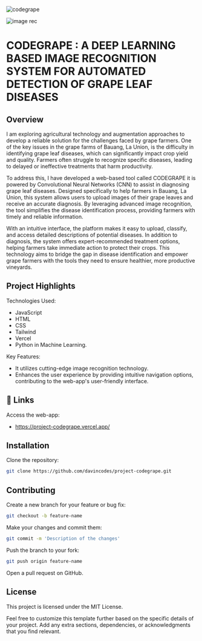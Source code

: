 
![codegrape](https://github.com/user-attachments/assets/1b3dd5c4-b94f-4ab6-9196-4127e8d41a14)

![image rec](https://github.com/user-attachments/assets/8bcf4549-61ff-4f00-bbd0-adacebbb73b0)



# CODEGRAPE : A DEEP LEARNING BASED IMAGE RECOGNITION SYSTEM FOR AUTOMATED DETECTION OF GRAPE LEAF DISEASES

## Overview

I am exploring agricultural technology and augmentation approaches to develop a reliable solution for the challenges faced by grape farmers. One of the key issues in the grape farms of Bauang, La Union, is the difficulty in identifying grape leaf diseases, which can significantly impact crop yield and quality. Farmers often struggle to recognize specific diseases, leading to delayed or ineffective treatments that harm productivity.

To address this, I have developed a web-based tool called CODEGRAPE it is powered by Convolutional Neural Networks (CNN) to assist in diagnosing grape leaf diseases. Designed specifically to help farmers in Bauang, La Union, this system allows users to upload images of their grape leaves and receive an accurate diagnosis. By leveraging advanced image recognition, the tool simplifies the disease identification process, providing farmers with timely and reliable information.

With an intuitive interface, the platform makes it easy to upload, classify, and access detailed descriptions of potential diseases. In addition to diagnosis, the system offers expert-recommended treatment options, helping farmers take immediate action to protect their crops. This technology aims to bridge the gap in disease identification and empower grape farmers with the tools they need to ensure healthier, more productive vineyards.

## Project Highlights


Technologies Used:
- JavaScript
- HTML
- CSS
- Tailwind
- Vercel
- Python in Machine Learning.

Key Features:

- It utilizes cutting-edge image recognition technology.
- Enhances the user experience by providing intuitive navigation options, contributing to the web-app's user-friendly interface.


## 🔗 Links
Access the web-app: 

- https://project-codegrape.vercel.app/


## Installation

Clone the repository:

```bash
git clone https://github.com/davincodes/project-codegrape.git
```


## Contributing

Create a new branch for your feature or bug fix:

```bash
git checkout -b feature-name
```

Make your changes and commit them:

```bash
git commit -m 'Description of the changes'
```

Push the branch to your fork:

```bash
git push origin feature-name
```

Open a pull request on GitHub.

## License

This project is licensed under the MIT License.

Feel free to customize this template further based on the specific details of your project. Add any extra sections, dependencies, or acknowledgments that you find relevant.


